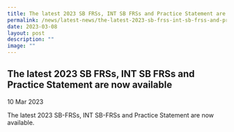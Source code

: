 ```yaml
---
title: The latest 2023 SB FRSs, INT SB FRSs and Practice Statement are now available
permalink: /news/latest-news/the-latest-2023-sb-frss-int-sb-frss-and-practice-statement-are-now-available/
date: 2023-03-08
layout: post
description: ""
image: ""
---
```


The latest 2023 SB FRSs, INT SB FRSs and Practice Statement are now available
--------------------------------------------------------------------------------------------------------------------

10 Mar 2023


The latest 2023 SB-FRSs, INT SB-FRSs and Practice Statement are now available.